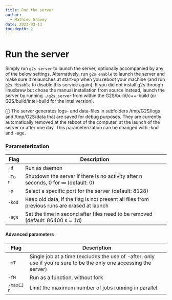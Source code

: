 ```yaml
---
title: Run the server
author:
  - Mathieu Gravey
date: 2023-03-13
toc-depth: 2
---
```


# Run the server
Simply run `g2s server` to launch the server, optionally accompanied by any of the below settings. Alternatively, run `g2s enable` to launch the server and make sure it relaunches at start-up when you reboot your machine (and run `g2s disable` to disable this service again).
If you did not install g2s through linuxbrew but chose the manual installation from source instead, launch the server by running `./g2s_server` from within the G2S/build/c++-build (or G2S/build/intel-build for the intel version).

ⓘ The server generates logs- and data-files in subfolders /tmp/G2S/logs and /tmp/G2S/data that are saved for debug purposes. They are currently automatically removed at the reboot of the computer, at the launch of the server or after one day. This parameterization can be changed with -kod and -age.

### Parameterization

| Flag | Description |
| --- | --- |
| `-d` | Run as daemon |
| `-To n` | Shutdown the server if there is no activity after n seconds, 0 for ∞ (default: 0) |
| `-p` | Select a specific port for the server (default: 8128) |
| `-kod` | Keep old data, if the flag is not present all files from previous runs are erased at launch |
| `-age` | Set the time in second after files need to be removed (default: 86400 s = 1d) |

#### Advanced parameters

| Flag | Description |
| --- | --- |
| `-mT` | Single job at a time (excludes the use of -after, only use if you're sure to be the only one accessing the server) |
| `-fM` | Run as a function, without fork |
| `-maxCJ n` | Limit the maximum number of jobs running in parallel. |


